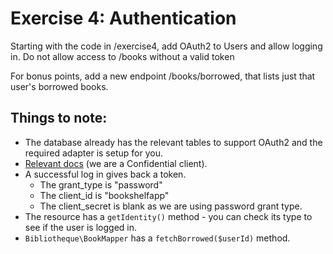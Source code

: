 # Exercise 4: Authentication

Starting with the code in /exercise4, add OAuth2 to Users and allow logging in.
Do not allow access to /books without a valid token

For bonus points, add a new endpoint /books/borrowed, that lists just that
user's borrowed books.

## Things to note:

* The database already has the relevant tables to support OAuth2 and the
  required adapter is setup for you.
* [Relevant docs](https://apigility.org/documentation/auth/authentication-oauth2#username-and-password-access)
  (we are a Confidential client).
* A successful log in gives back a token.
    * The grant_type is "password"
    * The client_id is "bookshelfapp"
    * The client_secret is blank as we are using password grant type.
* The resource has a `getIdentity()` method - you can check its type to see
  if the user is logged in.
* `Bibliotheque\BookMapper` has a `fetchBorrowed($userId)` method.
